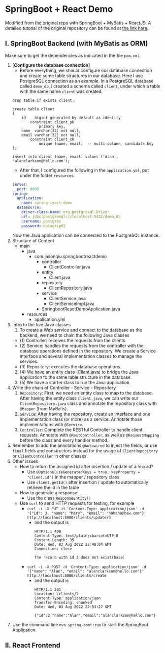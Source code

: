 # SpringBoot + React Demo

Modified from [the original repo](https://github.com/eugenp/tutorials/tree/master/spring-boot-modules/spring-boot-react/src/main/java/com/baeldung/springbootreact) with SpringBoot + MyBatis + ReactJS. A detailed tutorial of the original repository can be found at [the link here](https://www.baeldung.com/spring-boot-react-crud).

## I. SpringBoot Backend (with MyBatis as ORM)

Make sure to get the dependencies as indicated in the file `pom.xml`.

1. [**Configure the database connection**]
   - Before everything, we should configure our database connection and create some table structures in our database. Here I use PostgreSQL connection as an example. In a PostgreSQL database called `demo_db`, I created a schema called `client`, under which a table with the same name `client` was created.
    ```postgresql
    drop table if exists client;
   
    create table client
    (
        id    bigint generated by default as identity
            constraint client_pk
                primary key,
        name  varchar(32) not null,
        email varchar(32) not null,
            constraint client_ck
                unique (name, email)  -- multi-column  candidate key
    );
    
    insert into client (name, email) values ('Alan', 'alanclarkson@hello.com');
    ```
   - After that, I configured the following in the `application.yml`, put under the folder `resources`.
    ```yml
    server:
      port: 8080
    spring:
      application:
        name: spring-react-demo
      datasource:
        driver-class-name: org.postgresql.Driver
        url: jdbc:postgresql://localhost:5432/demo_db
        username: postgres
        password: datagrip02
    ```
   Now the Java application can be connected to the PostgreSQL instance.
2. Structure of Content
   - main
     - java
       - com.jasonqiu.springbootreactdemo
         - controller
           - ClientController.java
         - entity
           - Client.java
         - repository
           - ClientRepository.java
         - service
           - ClientService.java
           - ClientServiceImpl.java
         - SpringbootReactDemoApplication.java
     - resources
       - application.yml
3. Intro to the five Java classes
   1. To create a Web service and connect to the database as the backend, we need to chain the following Java classes
     - (1) Controller: receives the requests from the clients.
     - (2) Service: handles the requests from the controller with the database operations defined in the repository. We create a Service interface and several implementation classes to manage the services.
     - (3) Repository: executes the database operations.
   2. (4) We have an entity class (Client.java) to bridge the Java application to the same table structure in the database.
   3. (5) We have a starter class to run the Java application.
4. Write the chain of Controller - Service - Repository
   1. `Repository`: First, we need an entity class to map to the database. After having the entity class `Client.java`, we can write our `ClientRepository.java` class and annotate the repository class with `@Mapper` (from MyBatis).
   2. `Service`: After having the repository, create an interface and one implementation class (or more) as a service. Annotate those implementations with `@Service`.
   3. `Controller`: Complete the RESTful Controller to handle client requests. Annotate with `@RestController`, as well as `@RequestMapping` before the class and every handler method.
5. Remember to add the annotations `@Autowired` to inject the fields, or use `final` fields and constructors instead for the usage of `ClientRepository` or `ClientController` in other classes.
6. Other issues
    - How to return the assigned id after insertion / update of a record?
      - Use `@Options(useGeneratedKeys = true, keyProperty = "client.id")` in the mapper / repository class
      - Use `client.getId()` after insertion / update to automatically retrieve the id in the table
    - How to generate a response
      - Use the class `ResponseEntity()`
    - Use `curl` to send HTTP requests for testing, for example
      - `curl -i -X PUT -H 'Content-Type: application/json' -d '{"id": 3, "name": "Mary", "email": "hahaha@haw.com"}' http://localhost:8080/clients/update/3`
        - and the output is
          ```
          HTTP/1.1 400 
          Content-Type: text/plain;charset=UTF-8
          Content-Length: 35
          Date: Wed, 03 Aug 2022 22:48:04 GMT
          Connection: close
    
          The record with id 3 does not exist(base)
          ```
      - `curl -i -X POST -H 'Content-Type: application/json' -d '{"name": "Alan", "email": "alanclarkson@hello.com"}' http://localhost:8080/clients/create`
          - and the output is
            ```
            HTTP/1.1 201 
            Location: /clients/2
            Content-Type: application/json
            Transfer-Encoding: chunked
            Date: Wed, 03 Aug 2022 22:51:27 GMT

            {"id":2,"name":"Alan","email":"alanclarkson@hello.com"}
            ```
7. Use the command line `mvn spring-boot:run` to start the SpringBoot Application.

## II. React Frontend



